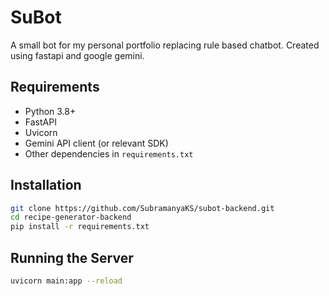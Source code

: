 # SuBot

A small bot for my personal portfolio replacing rule based chatbot. Created using fastapi and google gemini.

## Requirements

- Python 3.8+
- FastAPI
- Uvicorn
- Gemini API client (or relevant SDK)
- Other dependencies in `requirements.txt`

## Installation

```bash
git clone https://github.com/SubramanyaKS/subot-backend.git
cd recipe-generator-backend
pip install -r requirements.txt
```

## Running the Server

```bash
uvicorn main:app --reload
```